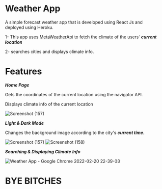 
# Weather App
A simple forecast weather app that is developed using React Js and deployed using Heroku.

1- This app uses [MetaWeatherApi](https://www.metaweather.com/api/) to fetch the climate of the users' ***current location*** 

2- searches cities and displays climate info.

# Features
***Home Page***

Gets the coordinates of the current location using the navigator API. 

Displays climate info of the current location

![Screenshot (157)](https://user-images.githubusercontent.com/71923204/154864392-64e913cf-df73-4aa6-9b39-036ba2917961.png)

***Light & Dark Mode***

Changes the background image according to the city's ***current time***.

![Screenshot (157)](https://user-images.githubusercontent.com/71923204/154864392-64e913cf-df73-4aa6-9b39-036ba2917961.png)
![Screenshot (158)](https://user-images.githubusercontent.com/71923204/154864488-168f3f0f-1e68-44f1-bd10-1962537591cf.png)

***Searching & Displaying Climate Info***

![Weather App - Google Chrome 2022-02-20 22-39-03](https://user-images.githubusercontent.com/71923204/154864809-aa8c86f4-28a7-4186-9dd3-1668b4e26d18.gif)

# BYE BITCHES
